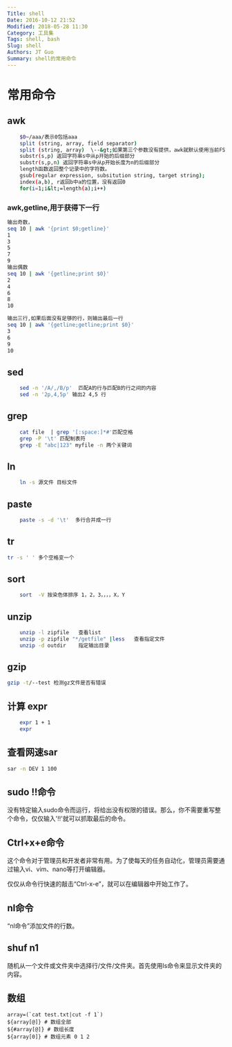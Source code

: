 ```yaml
---
Title: shell
Date: 2016-10-12 21:52
Modified: 2018-05-28 11:30
Category: 工具集
Tags: shell, bash
Slug: shell
Authors: JT Guo
Summary: shell的常用命令
---
```

# 常用命令

## awk

```sh
    $0~/aaa/表示0包括aaa
    split (string, array, field separator)
    split (string, array)  \--&gt;如果第三个参数没有提供，awk就默认使用当前FS值。
    substr(s,p) 返回字符串s中从p开始的后缀部分
    substr(s,p,n) 返回字符串s中从p开始长度为n的后缀部分
    length函数返回整个记录中的字符数。
    gsub(regular expression, subsitution string, target string);
    index(a,b), r返回b中a的位置，没有返回0
    for(i=1;i&lt;=length(a);i++)
```

### awk,getline,用于获得下一行

```sh
输出奇数，
seq 10 | awk '{print $0;getline}'
1
3
5
7
9
输出偶数
seq 10 | awk '{getline;print $0}'
2
4
6
8
10

输出三行,如果后面没有足够的行，则输出最后一行
seq 10 | awk '{getline;getline;print $0}'
3
6
9
10
```

## sed

```sh
    sed -n '/A/,/B/p'  匹配A的行与匹配B的行之间的内容
    sed -n '2p,4,5p' 输出2 4,5 行
```

## grep

```sh
    cat file  | grep '[:space:]*#'匹配空格
    grep -P '\t' 匹配制表符
    grep -E "abc|123" myfile -n 两个关键词
```

## ln

```sh
    ln -s 源文件 目标文件
```

## paste

```sh
    paste -s -d '\t'  多行合并成一行
```

## tr

```sh
tr -s ' ' 多个空格变一个
```

## sort

```sh
    sort  -V 按染色体排序 1，2，3，，，，X，Y
```

## unzip

```sh
    unzip -l zipfile   查看list
    unzip -p zipfile "*/getfile" |less   查看指定文件
    unzip -d outdir    指定输出目录
```

## gzip

```sh
gzip -t/--test 检测gz文件是否有错误
```

## 计算 expr

```sh
    expr 1 + 1
    expr
```

## 查看网速sar

```sh
sar -n DEV 1 100
```

## sudo !!命令

没有特定输入sudo命令而运行，将给出没有权限的错误。那么，你不需要重写整个命令，仅仅输入'!!'就可以抓取最后的命令。

## Ctrl+x+e命令

这个命令对于管理员和开发者非常有用。为了使每天的任务自动化，管理员需要通过输入vi、vim、nano等打开编辑器。

仅仅从命令行快速的敲击“Ctrl-x-e”，就可以在编辑器中开始工作了。

## nl命令

“nl命令”添加文件的行数。

## shuf n1

随机从一个文件或文件夹中选择行/文件/文件夹。首先使用ls命令来显示文件夹的内容。

## 数组

```shell
array=(`cat test.txt|cut -f 1`)
${array[@]} # 数组全部
${#array[@]} # 数组长度
${array[0]} # 数组元素 0 1 2
```